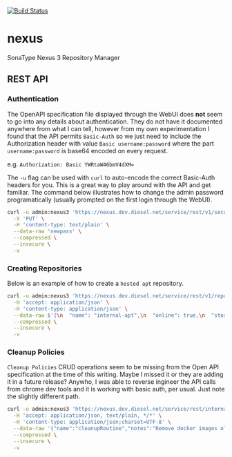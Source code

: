 [![Build Status](https://drone-ci.hopto.org/api/badges/Diesel-Net/nexus/status.svg?ref=refs/heads/stable)](https://drone-ci.hopto.org/Diesel-Net/nexus)

# nexus
SonaType Nexus 3 Repository Manager


## REST API

### Authentication
The OpenAPI specification file displayed through the WebUI does **not** seem to go into any details about authentication. They do not have it documented anywhere from what I can tell, however from my own experimentation I found that the API permits `Basic-Auth` so we just need to include the Authorization header with value `Basic username:password` where the part `username:password` is base64 encoded on every request.

e.g. `Authorization: Basic YWRtaW46bmV4dXM=`


The `-u` flag can be used with `curl` to auto-encode the correct Basic-Auth headers for you. This is a great way to play around with the API and get familiar. The command below illustrates how to change the admin password programatically (usually prompted on the first login through the WebUI).

```bash
curl -u admin:nexus3 'https://nexus.dev.diesel.net/service/rest/v1/security/users/admin/change-password' \
  -X 'PUT' \
  -H 'content-type: text/plain' \
  --data-raw 'newpass' \
  --compressed \
  --insecure \
  -v
```

### Creating Repositories
Below is an example of how to create a `hosted apt` repository.

```bash
curl -u admin:nexus3 'https://nexus.dev.diesel.net/service/rest/v1/repositories/apt/hosted' \
  -H 'accept: application/json' \
  -H 'content-type: application/json' \
  --data-raw $'{\n  "name": "internal-apt",\n  "online": true,\n  "storage": {\n    "blobStoreName": "default",\n    "strictContentTypeValidation": true,\n    "writePolicy": "allow_once"\n  },\n  "cleanup": {\n    "policyNames": [\n      "string"\n    ]\n  },\n  "component": {\n    "proprietaryComponents": true\n  },\n  "apt": {\n    "distribution": "bionic"\n  },\n  "aptSigning": {\n    "keypair": "string",\n    "passphrase": "string"\n  }\n}' \
  --compressed \
  --insecure \
  -v
```

### Cleanup Policies
`Cleanup Policies` CRUD operations seem to be missing from the Open API specification at the time of this writing. Maybe I missed it or they are adding it in a future release? Anywho, I was able to reverse ingineer the API calls from chrome dev tools and it is working with basic auth, per usual. Just note the slightly different path.


```bash
curl -u admin:nexus3 'https://nexus.dev.diesel.net/service/rest/internal/cleanup-policies' \
  -H 'accept: application/json, text/plain, */*' \
  -H 'content-type: application/json;charset=UTF-8' \
  --data-raw '{"name":"cleanupRoutine","notes":"Remove docker images older than 90 days","format":"docker","criteriaLastBlobUpdated":"90"}' \
  --compressed \
  --insecure \
  -v
```
